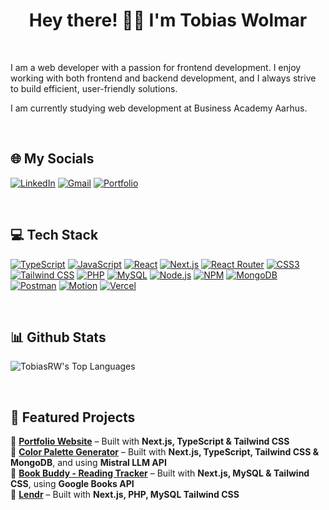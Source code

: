 <h1 align="center">Hey there! 👋🏻 I'm Tobias Wolmar</h1>
<br/>

I am a web developer with a passion for frontend development. I enjoy working with both frontend and backend development, and I always strive to build efficient, user-friendly solutions.

I am currently studying web development at Business Academy Aarhus.

<br/>

## 🌐 My Socials
[![LinkedIn](https://img.shields.io/badge/-LinkedIn-0A66C2?style=for-the-badge&logo=linkedin&logoColor=white)](https://www.linkedin.com/in/tobias-wolmar-87991224a/)
[![Gmail](https://img.shields.io/badge/-Gmail-D14836?style=for-the-badge&logo=gmail&logoColor=white)](mailto:tobiasrw98@gmail.com)
[![Portfolio](https://img.shields.io/badge/-Portfolio-EDECEC?style=for-the-badge&logo=google-chrome&logoColor=161616)](https://portfolio.tobiaswolmar.dk/)

<br/>

## 💻 Tech Stack
[![TypeScript](https://img.shields.io/badge/-TypeScript-3178C6?style=for-the-badge&logo=typescript&logoColor=white)](https://www.typescriptlang.org/)
[![JavaScript](https://img.shields.io/badge/-JavaScript-474747?style=for-the-badge&logo=javascript&logoColor=yellow)](https://devdocs.io/javascript/)
[![React](https://img.shields.io/badge/-React-61DAFB?style=for-the-badge&logo=react&logoColor=black)](https://react.dev/)
[![Next.js](https://img.shields.io/badge/-Next.js-000000?style=for-the-badge&logo=next.js&logoColor=white)](https://nextjs.org/docs)
[![React Router](https://img.shields.io/badge/-React_Router-CA4245?style=for-the-badge&logo=react-router&logoColor=white)](https://reactrouter.com/home)
[![CSS3](https://img.shields.io/badge/-CSS3-1572B6?style=for-the-badge&logo=css3&logoColor=white)](https://devdocs.io/css/)
[![Tailwind CSS](https://img.shields.io/badge/-Tailwind_CSS-38B2AC?style=for-the-badge&logo=tailwind-css&logoColor=white)](https://tailwindcss.com/)
[![PHP](https://img.shields.io/badge/-PHP-777BB4?style=for-the-badge&logo=php&logoColor=white)](https://www.php.net/docs.php)
[![MySQL](https://img.shields.io/badge/-MySQL-4479A1?style=for-the-badge&logo=mysql&logoColor=white)](https://dev.mysql.com/doc/)
[![Node.js](https://img.shields.io/badge/-Node.js-339933?style=for-the-badge&logo=node.js&logoColor=white)](https://nodejs.org/en)
[![NPM](https://img.shields.io/badge/-NPM-CB3837?style=for-the-badge&logo=npm&logoColor=white)](https://www.npmjs.com/)
[![MongoDB](https://img.shields.io/badge/-MongoDB-47A248?style=for-the-badge&logo=mongodb&logoColor=white)](https://www.mongodb.com/)
[![Postman](https://img.shields.io/badge/-Postman-FF6C37?style=for-the-badge&logo=postman&logoColor=white)](https://www.postman.com/)
[![Motion](https://img.shields.io/badge/-Motion-F4E91D?style=for-the-badge&logo=motion&logoColor=white)](https://motion.dev/)
[![Vercel](https://img.shields.io/badge/-Vercel-000000?style=for-the-badge&logo=vercel&logoColor=white)](https://vercel.com/)

<br/>

## 📊 Github Stats
![TobiasRW's Top Languages](https://github-readme-stats.vercel.app/api/top-langs/?username=TobiasRW&theme=tokyonight&show_icons=true&hide_border=true&layout=compact)

<br/>

## 🚀 **Featured Projects**
📌 **[Portfolio Website](https://portfolio.tobiaswolmar.dk/)** – Built with **Next.js, TypeScript & Tailwind CSS**  
📌 **[Color Palette Generator](https://color-palette-chi-cyan.vercel.app/)** – Built with **Next.js, TypeScript, Tailwind CSS & MongoDB**, and using **Mistral LLM API**  
📌 **[Book Buddy - Reading Tracker](https://book-app-gamma-rose.vercel.app/)** – Built with **Next.js, MySQL & Tailwind CSS**, using **Google Books API**  
📌 **[Lendr](https://lendr-nine.vercel.app/)** – Built with **Next.js, PHP, MySQL Tailwind CSS**  


<!--
**TobiasRW/TobiasRW** is a ✨ _special_ ✨ repository because its `README.md` (this file) appears on your GitHub profile.

Here are some ideas to get you started:

- 🔭 I’m currently working on ...
- 🌱 I’m currently learning ...
- 👯 I’m looking to collaborate on ...
- 🤔 I’m looking for help with ...
- 💬 Ask me about ...
- 📫 How to reach me: ...
- 😄 Pronouns: ...
- ⚡ Fun fact: ...
-->
